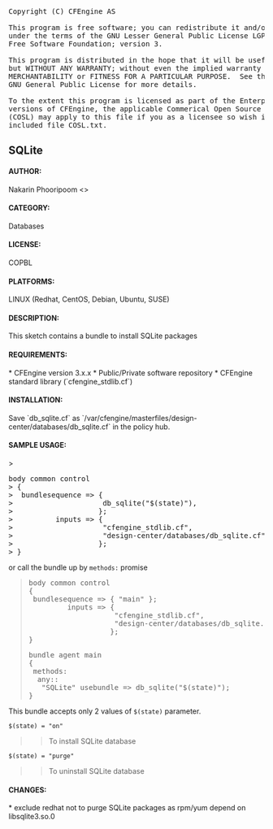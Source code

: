 
<pre>Copyright (C) CFEngine AS
 
This program is free software; you can redistribute it and/or modify it
under the terms of the GNU Lesser General Public License LGPL as published by the
Free Software Foundation; version 3.
   
This program is distributed in the hope that it will be useful,
but WITHOUT ANY WARRANTY; without even the implied warranty of
MERCHANTABILITY or FITNESS FOR A PARTICULAR PURPOSE.  See the
GNU General Public License for more details.

To the extent this program is licensed as part of the Enterprise
versions of CFEngine, the applicable Commerical Open Source License
(COSL) may apply to this file if you as a licensee so wish it. See
included file COSL.txt.</pre>

<h2>SQLite</h2>

<h4>AUTHOR:</h4>
 Nakarin Phooripoom <<nakarin.phooripoom@cfengine.com>>

<h4>CATEGORY:</h4>
 Databases

<h4>LICENSE:</h4>
 COPBL

<h4>PLATFORMS:</h4>
 LINUX (Redhat, CentOS, Debian, Ubuntu, SUSE)

<h4>DESCRIPTION:</h4>
 This sketch contains a bundle to install SQLite packages

<h4>REQUIREMENTS:</h4>
 * CFEngine version 3.x.x
 * Public/Private software repository
 * CFEngine standard library (`cfengine_stdlib.cf`)

<h4>INSTALLATION:</h4>
 Save `db_sqlite.cf` as `/var/cfengine/masterfiles/design-center/databases/db_sqlite.cf` in the policy hub.

<h4>SAMPLE USAGE:</h4>
> <pre>body common control
> {
>  bundlesequence => {
>                     db_sqlite("$(state)"),
>                    };
>          inputs => {
>                     "cfengine_stdlib.cf",
>                     "design-center/databases/db_sqlite.cf", 
>                    };
> }</pre>

 or call the bundle up by `methods:` promise

> <pre>body common control
> {
>  bundlesequence => { "main" };
>          inputs => {
>                     "cfengine_stdlib.cf",
>                     "design-center/databases/db_sqlite.cf", 
>                    };
> }</pre>
>
> <pre>bundle agent main
> {
>  methods:
>   any::
>    "SQLite" usebundle => db_sqlite("$(state)");
> }</pre>

 This bundle accepts only 2 values of `$(state)` parameter.

 `$(state) = "on"`
>>To install SQLite database

 `$(state) = "purge"`
>>To uninstall SQLite database

<h4>CHANGES:</h4>
 * exclude redhat not to purge SQLite packages as rpm/yum depend on libsqlite3.so.0
